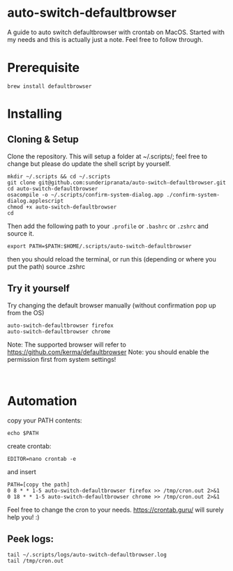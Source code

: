 # auto-switch-defaultbrowser
A guide to auto switch defaultbrowser with crontab on MacOS. Started with my needs and this is actually just a note. Feel free to follow through.

# Prerequisite

    brew install defaultbrowser



# Installing

## Cloning & Setup

Clone the repository. This will setup a folder at ~/.scripts/; feel free to change but please do update the shell script by yourself.

    mkdir ~/.scripts && cd ~/.scripts
    git clone git@github.com:sunderipranata/auto-switch-defaultbrowser.git
    cd auto-switch-defaultbrowser
    osacompile -o ~/.scripts/confirm-system-dialog.app ./confirm-system-dialog.applescript
    chmod +x auto-switch-defaultbrowser
    cd

Then add the following path to your `.profile` or `.bashrc` or `.zshrc` and source it.

    export PATH=$PATH:$HOME/.scripts/auto-switch-defaultbrowser

then you should reload the terminal, or run this (depending or where you put the path)
    source .zshrc

## Try it yourself
Try changing the default browser manually (without confirmation pop up from the OS)

    auto-switch-defaultbrowser firefox
    auto-switch-defaultbrowser chrome
    
Note: The supported browser will refer to https://github.com/kerma/defaultbrowser
Note: you should enable the permission first from system settings!

<br>

# Automation
copy your PATH contents:

    echo $PATH

create crontab:

    EDITOR=nano crontab -e

and insert

    PATH=[copy the path]
    0 8 * * 1-5 auto-switch-defaultbrowser firefox >> /tmp/cron.out 2>&1
    0 18 * * 1-5 auto-switch-defaultbrowser chrome >> /tmp/cron.out 2>&1

Feel free to change the cron to your needs. https://crontab.guru/ will surely help you! :)

## Peek logs:

    tail ~/.scripts/logs/auto-switch-defaultbrowser.log
    tail /tmp/cron.out

